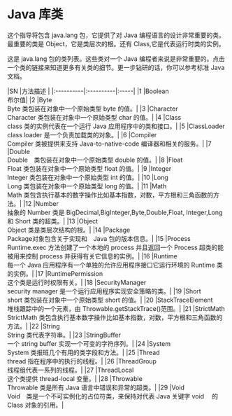# Java 库类

这个指导将包含 java.lang 包，它提供了对 Java 编程语言的设计非常重要的类。最重要的类是 Object，它是类层次的根。还有 Class,它是代表运行时类的实例。  

这是 java.lang 包的类列表。这些类对一个 Java 编程者来说是非常重要的。点击一个类的链接来知道更多有关类的细节。更一步钻研的话，你可以参考标准 Java 文档。  

|SN      |方法描述   |
|:----------|:----------|:-----|
|1 |Boolean<br>布尔值|
|2 |Byte<br>Byte 类包装在对象中一个原始类型 byte 的值。|
|3 |Character<br>Character 类包装在对象中一个原始类型 char 的值。|
|4 |Class<br>class 类的实例代表在一个运行 Java 应用程序中的类和接口。|
|5 |ClassLoader<br>class loader 是一个负责加载类的对象。|
|6 |Compiler<br>Compiler 类被提供来支持 Java-to-native-code 编译器和相关的服务。|
|7 |Double<br>Double　类包装在对象中一个原始类型 double 的值。|
|8 |Float<br>Float 类包装在对象中一个原始类型 float 的值。|
|9 |Integer<br>Integer 类包装在对象中一个原始类型 int 的值。|
|10 |Long<br>Long 类包装在对象中一个原始类型 long 的值。|
|11 |Math<br>Math 类包含执行基本的数字操作比如基本指数，对数，平方根和三角函数的方法。|
|12 |Number<br>抽象的 Number 类是 BigDecimal,BigInteger,Byte,Double,Float, Integer,Long 和 Short 类的超类。|
|13 |Object<br>Object 类是类层次结构的根。|
|14 |Package<br>Package对象包含关于实现和　Java 包的版本信息。|
|15 |Process<br>Runtime.exec 方法创建了一个本地的 process 并且返回一个 Process 超类的能被用来控制 process 并获得有关它信息的实例。|
|16 |Runtime<br>每一个 Java 应用程序有一个单独的允许应用程序接口它运行环境的 Runtime 类的实例。|
|17 |RuntimePermission<br>这个类是运行时权限有关。|
|18 |SecurityManager<br>security manager 是一个运行应用程序实现安全策略的类。|
|19 |Short<br>short 类包装在对象中一个原始类型 short 的值。|
|20 |StackTraceElement<br>堆栈跟踪中的一个元素，由 Throwable.getStackTrace()范围。|
|21 |StrictMath<br>StrictMath 类包含执行基本数字操作比如基本指数，对数，平方根和三角函数的方法。|
|22 |String<br>String 类代表字符串。|
|23 |StringBuffer<br>一个 string buffer 实现一个可变的字符序列。|
|24 |System<br>System 类报班几个有用的类字段和方法。|
|25 |Thread<br>thread 指在程序中的执行的线程。|
|26 |ThreadGroup<br>线程组代表一系列的线程。|
|27 |ThreadLocal<br>这个类提供 thread-local 变量。|
|28 |Throwable<br>Throwable 类是所有 Java 语言中错误和异常的超类。|
|29 |Void<br>Void　类是一个不可实例化的占位符类，来保持对代表 Java 关键字 void 　的 Class 对象的引用。|